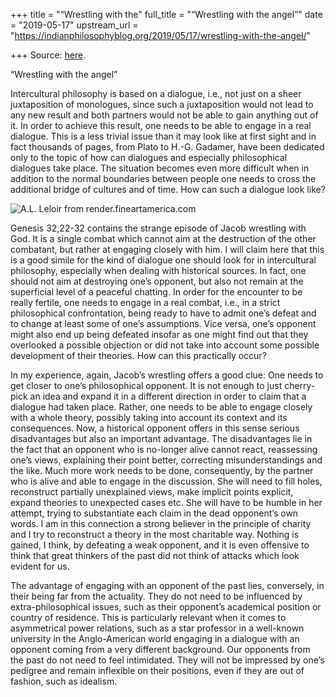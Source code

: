 +++
title = "“Wrestling with the"
full_title = "“Wrestling with the angel”"
date = "2019-05-17"
upstream_url = "https://indianphilosophyblog.org/2019/05/17/wrestling-with-the-angel/"

+++
Source: [here](https://indianphilosophyblog.org/2019/05/17/wrestling-with-the-angel/).

“Wrestling with the angel”

Intercultural philosophy is based on a dialogue, i.e., not just on a
sheer juxtaposition of monologues, since such a juxtaposition would not
lead to any new result and both partners would not be able to gain
anything out of it. In order to achieve this result, one needs to be
able to engage in a real dialogue. This is a less trivial issue than it
may look like at first sight and in fact thousands of pages, from Plato
to H.-G. Gadamer, have been dedicated only to the topic of how can
dialogues and especially philosophical dialogues take place. The
situation becomes even more difficult when in addition to the normal
boundaries between people one needs to cross the additional bridge of
cultures and of time. How can such a dialogue look like?

![A.L. Leloir from
render.fineartamerica.com](https://render.fineartamerica.com/images/rendered/medium/canvas-print/mirror/break/images/artworkimages/medium/1/jacob-wrestling-with-the-angel-alexander-louis-leloir-canvas-print.jpg)

Genesis 32,22-32 contains the strange episode of Jacob wrestling with
God. It is a single combat which cannot aim at the destruction of the
other combatant, but rather at engaging closely with him. I will claim
here that this is a good simile for the kind of dialogue one should look
for in intercultural philosophy, especially when dealing with historical
sources. In fact, one should not aim at destroying one’s opponent, but
also not remain at the superficial level of a peaceful chatting. In
order for the encounter to be really fertile, one needs to engage in a
real combat, i.e., in a strict philosophical confrontation, being ready
to have to admit one’s defeat and to change at least some of one’s
assumptions. Vice versa, one’s opponent might also end up being defeated
insofar as one might find out that they overlooked a possible objection
or did not take into account some possible development of their
theories. How can this practically occur?

In my experience, again, Jacob’s wrestling offers a good clue: One needs
to get closer to one’s philosophical opponent. It is not enough to just
cherry-pick an idea and expand it in a different direction in order to
claim that a dialogue had taken place. Rather, one needs to be able to
engage closely with a whole theory, possibly taking into account its
context and its consequences. Now, a historical opponent offers in this
sense serious disadvantages but also an important advantage. The
disadvantages lie in the fact that an opponent who is no-longer alive
cannot react, reassessing one’s views, explaining their point better,
correcting misunderstandings and the like. Much more work needs to be
done, consequently, by the partner who is alive and able to engage in
the discussion. She will need to fill holes, reconstruct partially
unexplained views, make implicit points explicit, expand theories to
unexpected cases etc. She will have to be humble in her attempt, trying
to substantiate each claim in the dead opponent’s own words. I am in
this connection a strong believer in the principle of charity and I try
to reconstruct a theory in the most charitable way. Nothing is gained, I
think, by defeating a weak opponent, and it is even offensive to think
that great thinkers of the past did not think of attacks which look
evident for us.

The advantage of engaging with an opponent of the past lies, conversely,
in their being far from the actuality. They do not need to be influenced
by extra-philosophical issues, such as their opponent’s academical
position or country of residence. This is particularly relevant when it
comes to asymmetrical power relations, such as a star professor in a
well-known university in the Anglo-American world engaging in a dialogue
with an opponent coming from a very different background. Our opponents
from the past do not need to feel intimidated. They will not be
impressed by one’s pedigree and remain inflexible on their positions,
even if they are out of fashion, such as idealism.
